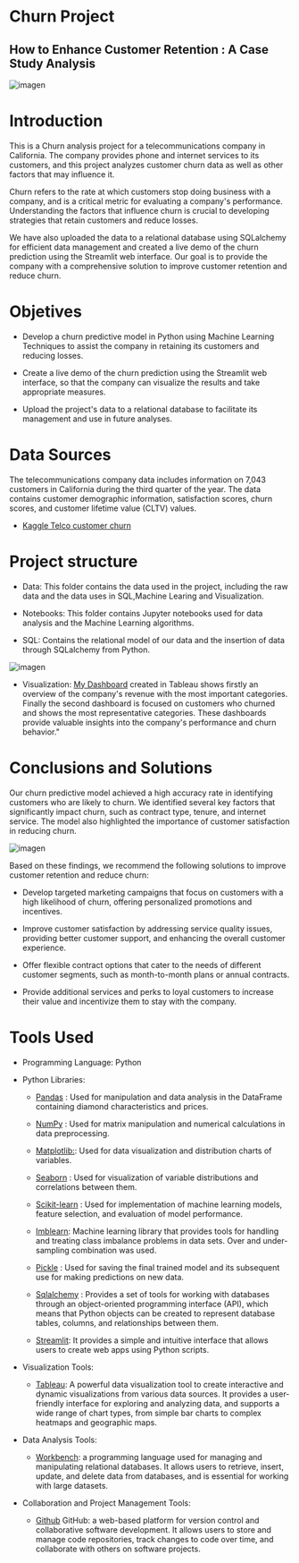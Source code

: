 # Churn Project 
## How to Enhance Customer Retention : A Case Study Analysis

![imagen](https://github.com/luceromendozab/Churn_Project/blob/main/images/Customer-Churn.png)

# Introduction
This is a Churn analysis project for a telecommunications company in California. The company provides phone and internet services to its customers, and this project analyzes customer churn data as well as other factors that may influence it.

Churn refers to the rate at which customers stop doing business with a company, and is a critical metric for evaluating a company's performance. Understanding the factors that influence churn is crucial to developing strategies that retain customers and reduce losses.

We have also uploaded the data to a relational database using SQLalchemy for efficient data management and created a live demo of the churn prediction using the Streamlit web interface. Our goal is to provide the company with a comprehensive solution to improve customer retention and reduce churn.

# Objetives

- Develop a churn predictive model in Python using Machine Learning Techniques to assist the company in retaining its customers and reducing losses.

- Create a live demo of the churn prediction using the Streamlit web interface, so that the company can visualize the results and take appropriate measures.

- Upload the project's data to a relational database to facilitate its management and use in future analyses.

# Data Sources

The telecommunications company data includes information on 7,043 customers in California during the third quarter of the year. The data contains customer demographic information, satisfaction scores, churn scores, and customer lifetime value (CLTV) values.

- [Kaggle Telco customer churn](https://www.kaggle.com/datasets/ylchang/telco-customer-churn-1113)

# Project structure
- Data: This folder contains the data used in the project, including the raw data and the data uses in SQL,Machine Learing and Visualization. 

- Notebooks: This folder contains Jupyter notebooks used for data analysis and the Machine Learning algorithms. 

- SQL: Contains the relational model of our data and the insertion of data through SQLalchemy from Python.

![imagen](https://github.com/luceromendozab/Churn_Project/blob/main/SQL/relational%20model.png)

- Visualization: [My Dashboard](https://public.tableau.com/app/profile/lucero.mendoza8271/viz/Churn_16817483435120/GlobalView?publish=yes) created in Tableau shows firstly an overview of the company's revenue with the most important categories. Finally the second dashboard is focused on customers who churned and shows the most representative categories. These dashboards provide valuable insights into the company's performance and churn behavior."

# Conclusions and Solutions

Our churn predictive model achieved a high accuracy rate in identifying customers who are likely to churn. We identified several key factors that significantly impact churn, such as contract type, tenure, and internet service. The model also highlighted the importance of customer satisfaction in reducing churn.

![imagen](https://github.com/luceromendozab/Churn_Project/blob/main/images/metrics_.png)

Based on these findings, we recommend the following solutions to improve customer retention and reduce churn:

- Develop targeted marketing campaigns that focus on customers with a high likelihood of churn, offering personalized promotions and incentives.

- Improve customer satisfaction by addressing service quality issues, providing better customer support, and enhancing the overall customer experience.

- Offer flexible contract options that cater to the needs of different customer segments, such as month-to-month plans or annual contracts.

- Provide additional services and perks to loyal customers to increase their value and incentivize them to stay with the company.

# Tools Used
- Programming Language: Python

- Python Libraries:

    - [Pandas](https://pandas.pydata.org/docs/) :  Used for manipulation and data analysis in the DataFrame containing diamond characteristics and prices.

    - [NumPy](https://numpy.org/doc/) :  Used for matrix manipulation and numerical calculations in data preprocessing.

    - [Matplotlib:](https://matplotlib.org/stable/index.html): Used for data visualization and distribution charts of variables.

    - [Seaborn](https://seaborn.pydata.org/) : Used for visualization of variable distributions and correlations between them.

    - [Scikit-learn](https://scikit-learn.org/stable/) : Used for implementation of machine learning models, feature selection, and evaluation of model performance.

    - [Imblearn](https://imbalanced-learn.org/stable/): Machine learning library that provides tools for handling and treating class imbalance problems in data sets. Over and under-sampling combination was used.

    - [Pickle](https://docs.python.org/3/library/pickle.html) : Used for saving the final trained model and its subsequent use for making predictions on new data.

    -  [Sqlalchemy](https://docs.sqlalchemy.org/en/20/) : Provides a set of tools for working with databases through an object-oriented programming interface (API), which means that Python objects can be created to represent database tables, columns, and relationships between them.

    - [Streamlit](https://docs.streamlit.io/): It provides a simple and intuitive interface that allows users to create web apps using Python scripts. 

- Visualization Tools:

    - [Tableau](https://www.tableau.com/es-es): A powerful data visualization tool to create interactive and dynamic visualizations from various data sources. It provides a user-friendly interface for exploring and analyzing data, and supports a wide range of chart types, from simple bar charts to complex heatmaps and geographic maps.

- Data Analysis Tools:
    - [Workbench](https://dev.mysql.com/doc/workbench/en/): a programming language used for managing and manipulating relational databases. It allows users to retrieve, insert, update, and delete data from databases, and is essential for working with large datasets.

- Collaboration and Project Management Tools:

    - [Github](https://docs.github.com/es) GitHub: a web-based platform for version control and collaborative software development. It allows users to store and manage code repositories, track changes to code over time, and collaborate with others on software projects.
